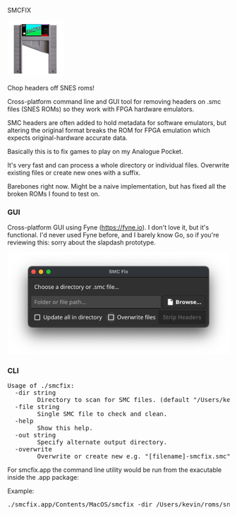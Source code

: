 SMCFIX

<img alt="SMCFix icon, a SNES cart guillotine." src="https://github.com/fith/smcfix/blob/main/assets/icon.png?raw=true" width="128"/>

Chop headers off SNES roms!

Cross-platform command line and GUI tool for removing headers on .smc files (SNES ROMs) so they work with FPGA hardware emulators.

SMC headers are often added to hold metadata for software emulators, but
altering the original format breaks the ROM for FPGA emulation which expects
original-hardware accurate data.

Basically this is to fix games to play on my Analogue Pocket.

It's very fast and can process a whole directory or individual files. Overwrite
existing files or create new ones with a suffix.

Barebones right now. Might be a naive implementation, but has fixed all the broken
ROMs I found to test on.

<h3>GUI</h3>

Cross-platform GUI using Fyne (https://fyne.io). I don't love it, but it's functional. I'd never used Fyne before, and I barely know Go, so if you're reviewing this: sorry about the slapdash prototype.

<img alt="SMCFix icon, a SNES cart guillotine." src="https://github.com/fith/smcfix/blob/main/assets/screenshot.png?raw=true" />

<h3>CLI</h3>
<pre>
Usage of ./smcfix:
  -dir string
    	Directory to scan for SMC files. (default "/Users/kevin/Workspace/smcfix/bin/mac")
  -file string
    	Single SMC file to check and clean.
  -help
    	Show this help.
  -out string
    	Specify alternate output directory.
  -overwrite
    	Overwrite or create new e.g. "[filename]-smcfix.smc" (default false)
</pre>

For smcfix.app the command line utility would be run from the exacutable inside the .app package:

Example:
<pre>
./smcfix.app/Contents/MacOS/smcfix -dir /Users/kevin/roms/snes -overwrite=true
</pre>
